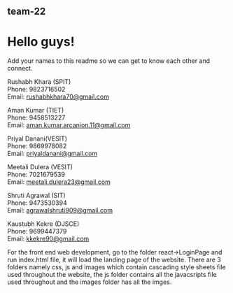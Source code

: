 ## team-22

# Hello guys!

Add your names to this readme so we can get to know each other and connect.

Rushabh Khara (SPIT)                                                                                                                                                              
Phone: 9823716502                                                                                                                                                                
Email: rushabhkhara70@gmail.com

Aman Kumar (TIET)                                                                                                                                                              
Phone: 9458513227                                                                                                                                                                
Email: aman.kumar.arcanion.11@gmail.com

Priyal Danani(VESIT)  
Phone: 9869978082  
Email: priyaldanani@gmail.com

Meetali Dulera (VESIT)  
Phone: 7021679539  
Email: meetali.dulera23@gmail.com

Shruti Agrawal (SIT)<br/>
Phone: 9473530394<br/>
Email: agrawalshruti909@gmail.com

Kaustubh Kekre (DJSCE)<br>
Phone: 9699447379<br>
Email: kkekre90@gmail.com


For the front end web development, go to the folder react->LoginPage and run index.html file, it will load the landing page of the website. There are 3 folders namely css, js and images which contain cascading style sheets file used throughout the website, the js folder contains all the javacsripts file used throughout and the images folder has all the imges.
